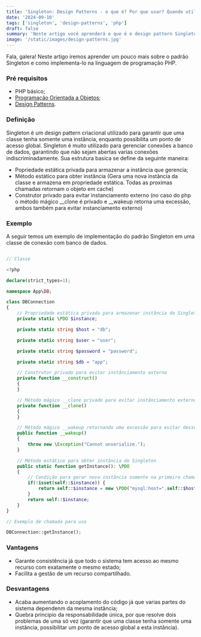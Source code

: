 ```yaml
---
title: 'Singleton: Design Patterns - o que é? Por que usar? Quando utilizar. Resumo com exemplos em PHP!'
date: '2024-09-10'
tags: ['singleton', 'design-patterns', 'php']
draft: false
summary: 'Neste artigo você aprenderá o que é o design pattern Singleton e como utiliza-lo.'
image: '/static/images/design-patterns.jpg'
---
```


Fala, galera! Neste artigo iremos aprender um pouco mais sobre o padrão Singleton e como implementa-lo na linguagem de programação PHP.

### Pré requisitos

- PHP básico;
- [Programação Orientada a Objetos](https://devcontratado.com/blog/engenharia-de-software/orientacao-a-objetos);
- [Design Patterns](https://devcontratado.com/blog/engenharia-de-software/design-patterns/design-patterns-o-que-e).

### Definição

Singleton é um design pattern criacional utilizado para garantir que uma classe tenha somente uma instância, enquanto possibilita um ponto de acesso global. Singleton é muito utilizado para gerenciar conexões a banco de dados, garantindo que não sejam abertas varias conexões indiscriminadamente.
Sua estrutura basica se define da seguinte maneira:

- Popriedade estática privada para armazenar a instância que gerencia;
- Método estático para obter instância (Gera uma nova instância da classe e armazena em propriedade estática. Todas as proximas chamadas retornam o objeto em cache)
- Construtor privado para evitar instanciamento externo (no caso do php o método mágico __clone é privado e __wakeup retorna uma excessão, ambos também para evitar instanciamento externo)

### Exemplo

A seguir temos um exemplo de implementação do padrão Singleton em uma classe de conexão com banco de dados.

```php

// Classe

<?php

declare(strict_types=1);

namespace App\DB;

class DBConnection
{
    // Propriedade estática privada para armazenar instância do Singleton
    private static \PDO $instance;

    private static string $host = "db";

    private static string $user = "user";

    private static string $password = "password";

    private static string $db = "app";

    // Construtor privado para evitar instânciamento externo
    private function __construct()
    {
    }

    // Método mágico __clone privado para evitar instânciamento externo
    private function __clone()
    {
    }

    // Método mágico __wakeup retornando uma excessão para evitar desserialização/ instânciamento externo.
    public function __wakeup()
    {
        throw new \Exception("Cannot unserialize.");
    }

    // Método estático para obter instância do Singleton
    public static function getInstance(): \PDO
    {
        // Condição para gerar nova instância somente na primeira chamada
        if(!isset(self::$instance)) {
            return self::$instance = new \PDO("mysql:host=".self::$host.";dbname=".self::$db, self::$user, self::$password);
        }
        return self::$instance;
    }
}

// Exemplo de chamada para uso

DBConnection::getInstance();

```

### Vantagens

- Garante consistência já que todo o sistema tem acesso ao mesmo recurso com exatamente o mesmo estado;
- Facilita a gestão de um recurso compartilhado.

### Desvantagens

- Acaba aumentando o acoplamento do código já que varias partes do sistema dependenm da mesma instância;
- Quebra principio da responsabilidade única, por que resolve dois problemas de uma só vez (garantir que uma classe tenha somente uma instância, possibilitar um ponto de acesso global a esta instância).

